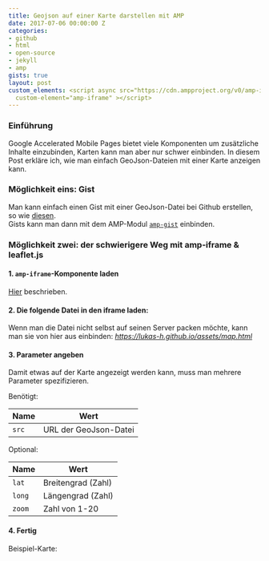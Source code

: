 ```yaml
---
title: Geojson auf einer Karte darstellen mit AMP
date: 2017-07-06 00:00:00 Z
categories:
- github
- html
- open-source
- jekyll
- amp
gists: true
layout: post
custom_elements: <script async src="https://cdn.ampproject.org/v0/amp-iframe-0.1.js"
  custom-element="amp-iframe" ></script>
---
```


### Einführung
Google Accelerated Mobile Pages bietet viele Komponenten um zusätzliche Inhalte einzubinden, Karten kann man aber nur schwer einbinden.
In diesem Post erkläre ich, wie man einfach GeoJson-Dateien mit einer Karte anzeigen kann.

### Möglichkeit eins: Gist
Man kann einfach einen Gist mit einer GeoJson-Datei bei Github erstellen, so wie [diesen](https://gist.github.com/lukas-h/2a0df5216644e4507d0d784e39db5630).  
Gists kann man dann mit dem AMP-Modul [`amp-gist`](https://ampbyexample.com/components/amp-gist/) einbinden.

### Möglichkeit zwei: der schwierigere Weg mit amp-iframe & leaflet.js

#### 1. `amp-iframe`-Komponente laden
[Hier](https://ampbyexample.com/components/amp-iframe/) beschrieben.  

#### 2. Die folgende Datei in den iframe laden:  

<script src="https://gist.github.com/lukas-h/4bdee7df84f3ddddcb50d415ed00133b.js"></script>

Wenn man die Datei nicht selbst auf seinen Server packen möchte, kann man sie von hier aus einbinden: *https://lukas-h.github.io/assets/map.html*

#### 3. Parameter angeben
Damit etwas auf der Karte angezeigt werden kann, muss man mehrere Parameter spezifizieren.  

Benötigt:

| Name | Wert |
| --- | --- |
| `src` | URL der GeoJson-Datei |

Optional:

| Name | Wert |
| --- | --- |
| `lat` | Breitengrad (Zahl) |
| `long` | Längengrad (Zahl) |
| `zoom` | Zahl von 1-20 |

#### 4. Fertig
Beispiel-Karte:

<p><amp-iframe width="500"
  height="200"
  layout="responsive"
  allowfullscreen
   sandbox="allow-scripts allow-same-origin allow-popups"
  frameborder="0"
  src="https://lukas-h.github.io/assets/map.html?src=http://stolpersteine-heilbronn.de/stolpersteine.geojson&lat=49.13&long=9.21&zoom=12">
</amp-iframe></p>